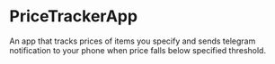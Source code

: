 # PriceTrackerApp
An app that tracks prices of items you specify and sends telegram notification to your phone when price falls below specified threshold.
